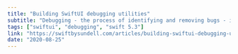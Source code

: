 ```yaml
---
title: "Building SwiftUI debugging utilities"
subtitle: "Debugging - the process of identifying and removing bugs - is almost guaranteed to be part of any software development lifecycle. Xcode includes a suite of tools to help us debug, and although these are comprehensive, sometimes building our own set of debugging utilities can be useful. In this post, John Sundell shows us examples of such custom utilities used to debug SwiftUI-based views."
tags: ["swiftui", "debugging", "swift 5.3"]
link: "https://swiftbysundell.com/articles/building-swiftui-debugging-utilities/"
date: "2020-08-25"
---
```

